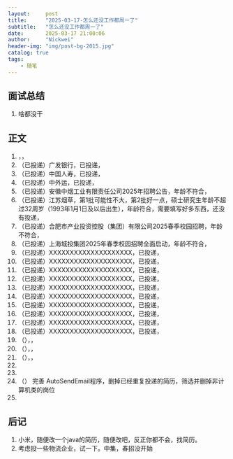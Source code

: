 ```yaml
---
layout:     post
title:      "2025-03-17-怎么还没工作都周一了"
subtitle:   "怎么还没工作都周一了"
date:       2025-03-17 21:00:06
author:     "Nickwei"
header-img: "img/post-bg-2015.jpg"
catalog: true
tags:
    - 随笔
---
```


## 面试总结

1. 啥都没干




## 正文

1. ，，
1. （已投递）广发银行，已投递，
1. （已投递）中国人寿，已投递，
1. （已投递）中外运，已投递，
1. （已投递）安徽中烟工业有限责任公司2025年招聘公告，年龄不符合，
1. （已投递）江苏烟草，第1批可能性不大，第2批好一点，硕士研究生年龄不超过32周岁（1993年1月1日及以后出生），年龄符合，需要填写好多东西，还没有投递，
1. （已投递）合肥市产业投资控股（集团）有限公司2025春季校园招聘，年龄不符合，
1. （已投递）上海城投集团2025年春季校园招聘全面启动，年龄不符合，
1. （已投递）XXXXXXXXXXXXXXXXXXXX，已投递，
1. （已投递）XXXXXXXXXXXXXXXXXXXX，已投递，
1. （已投递）XXXXXXXXXXXXXXXXXXXX，已投递，
1. （已投递）XXXXXXXXXXXXXXXXXXXX，已投递，
1. （已投递）XXXXXXXXXXXXXXXXXXXX，已投递，
1. （已投递）XXXXXXXXXXXXXXXXXXXX，已投递，
1. （已投递）XXXXXXXXXXXXXXXXXXXX，已投递，
1. （已投递）XXXXXXXXXXXXXXXXXXXX，已投递，
1. （已投递）XXXXXXXXXXXXXXXXXXXX，已投递，
1. （已投递）XXXXXXXXXXXXXXXXXXXX，已投递，
1. （），，
1. （），，
1. （），，
1. 
1. 
1. （） 完善 AutoSendEmail程序，删掉已经重复投递的简历，筛选并删掉非计算机类的岗位
1. 



















## 后记

1. 小米，随便改一个java的简历，随便改吧，反正你都不会，找简历。
2. 考虑投一些物流企业，试一下。中集，春招没开始
